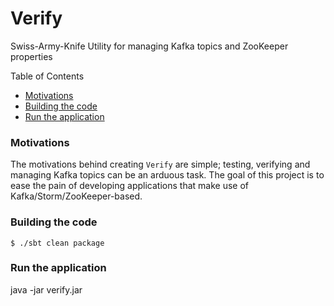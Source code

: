 # Verify

Swiss-Army-Knife Utility for managing Kafka topics and ZooKeeper properties

Table of Contents

* <a href="#Motivations">Motivations</a>
* <a href="#Building-the-code">Building the code</a>
* <a href="#Usage">Run the application</a>

<a name="Motivations"></a>

### Motivations

The motivations behind creating `Verify` are simple; testing, verifying and managing Kafka topics can be an
arduous task. The goal of this project is to ease the pain of developing applications that make use of 
Kafka/Storm/ZooKeeper-based.

<a name="Building-the-code"></a>

### Building the code

    $ ./sbt clean package
    
<a name="Usage"></a>

### Run the application

java -jar verify.jar <zookeperHost>



    
    

